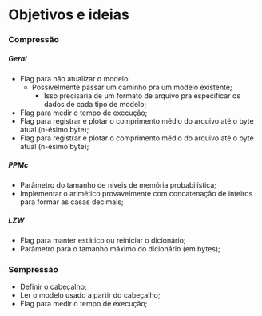 # Objetivos e ideias

### Compressão

##### Geral
- Flag para não atualizar o modelo:
	- Possivelmente passar um caminho pra um modelo existente;
		- Isso precisaria de um formato de arquivo pra especificar os dados de cada tipo de modelo;
- Flag para medir o tempo de execução;
- Flag para	registrar e plotar o comprimento médio do arquivo até o byte atual (n-ésimo byte);
- Flag para	registrar e plotar o comprimento médio do arquivo até o byte atual (n-ésimo byte);

##### PPMc
- Parâmetro do tamanho de níveis de memória probabilística;
- Implementar o arimético provavelmente com concatenação de inteiros para formar as casas decimais;

##### LZW
- Flag para manter estático ou reiniciar o dicionário;
- Parâmetro para o tamanho máximo do dicionário (em bytes);

### Sempressão
- Definir o cabeçalho;
- Ler o modelo usado a partir do cabeçalho;
- Flag para medir o tempo de execução;